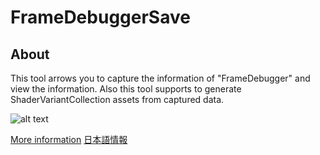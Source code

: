 # FrameDebuggerSave

## About
This tool arrows you to capture the information of "FrameDebugger" and view the information.
Also this tool supports to generate ShaderVariantCollection assets from captured data.

![alt text](Documentation~/image/ReporterAb.png)

[More information](Documentation~/README.md)
[日本語情報](Documentation~/README.ja.md)